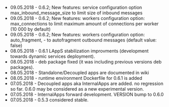 * 09.05.2018 - 0.6.2; New features: service configuration option max_inbound_message_size to limit size of inbound messages
* 09.05.2018 - 0.6.2; New features: workers configuration option: max_connections  to limit maximum amount of connections per worker (10 000 by default)
* 09.05.2018 - 0.6.2; New features: workers configuration option: auto_fragment, - to autofragment outbound messages (default value: false)
* 08.05.2018 - 0.6.1 LAppS stabilization improvments (development towards dynamic services deployment). 
* 08.05.2018 - deb package fixed (it was including previous versions deb packages).
* 08.05.2018 - Standalone/Decoupled apps are documented in wiki
* 08.05.2018 - runtime environment Dockerfile for 0.6.1 is added
* 07.05.2018 - Decoupled apps aka InternalApps are added. no regression so far. 0.6.0 may be considered as a new experimental version.
* 07.05.2018 - InternalApps forward development. VERSION bump to 0.6.0
* 07.05.2018 - 0.5.3 considered stable.
